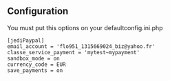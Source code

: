 Configuration
--------------------------------------------------
You must put this options on your defaultconfig.ini.php

    [jediPaypal]
    email_account = 'flo951_1315669024_biz@yahoo.fr'
    classe_service_payment = 'mytest~mypayment'
    sandbox_mode = on
    currency_code = EUR
    save_payments = on